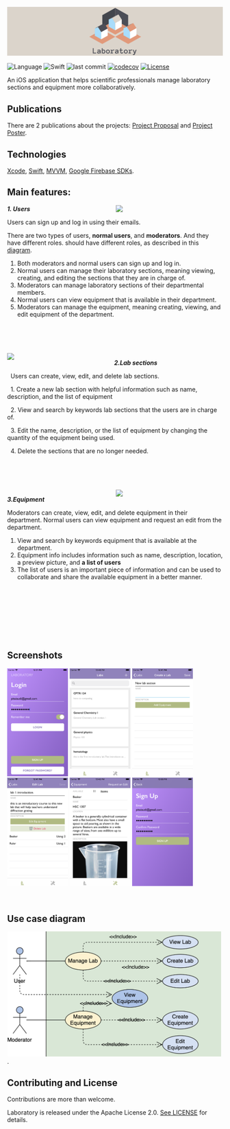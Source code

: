 ![alt laboratory](cover1.png)

![Language](https://img.shields.io/badge/language-Swift%205-orange.svg)
![Swift](https://github.com/2-letters/Laboratory.iOS/workflows/Swift/badge.svg)
![last commit](https://img.shields.io/github/last-commit/2-letters/Laboratory.iOS)
[![codecov](https://codecov.io/gh/2-letters/Laboratory.iOS/branch/master/graph/badge.svg)](https://codecov.io/gh/2-letters/Laboratory.iOS)
[![License](https://img.shields.io/badge/License-Apache%202.0-blue.svg)](https://opensource.org/licenses/Apache-2.0)

An iOS application that helps scientific professionals manage laboratory sections and equipment more collaboratively.
## Publications
There are 2 publications about the projects: [Project Proposal] and [Project Poster].

## Technologies
[Xcode], [Swift], [MVVM], [Google Firebase SDKs].

## Main features:
<img align="right" src="https://media.giphy.com/media/Rfq31tYBT8uFNOWEXT/giphy.gif" width="250">

***1. Users***

Users can sign up and log in using their emails.

There are two types of users, **normal users**, and **moderators**. And they have different roles.
should have different roles, as described in this [diagram](#more-information).
1. Both moderators and normal users can sign up and log in.
2. Normal users can manage their laboratory sections, meaning viewing, creating, and editing the sections that they are in charge
of.
3. Moderators can manage laboratory sections of their departmental members.
4. Normal users can view equipment that is available in their department.
5. Moderators can manage the equipment, meaning creating, viewing, and edit equipment of the department.

</br>
</br>
</br>
</br>

<img align="left" src="https://media.giphy.com/media/XcjOToeWwE6N76oL1s/giphy.gif" width="250">



***2.Lab sections***

&nbsp;&nbsp;Users can create, view, edit, and delete lab sections.

&nbsp;&nbsp;1. Create a new lab section with helpful information such as name, description, and the list of equipment

&nbsp;&nbsp;2. View and search by keywords lab sections that the users are in charge of.

&nbsp;&nbsp;3. Edit the name, description, or the list of equipment by changing the quantity of the equipment being used.

&nbsp;&nbsp;4. Delete the sections that are no longer needed.

</br>
</br>
</br>
</br>

<img align="right" src="https://media.giphy.com/media/cO7oACdh14Mb3C4zhG/giphy.gif" width="250">


***3.Equipment***

Moderators can create, view, edit, and delete equipment in their department.
Normal users can view equipment and request an edit from the department.
1. View and search by keywords equipment that is available at the department.
2. Equipment info includes information such as name, description, location, a preview picture, and **a list of users**
3. The list of users is an important piece of information and can be used to collaborate and share the available equipment in a better manner.

</br>
</br>
</br>
</br>
</br>
</br>
</br>

## Screenshots

<p float="left">
  <img src="Screenshots/login.png" width="142" />
  <img src="Screenshots/laboratoryList.png" width="142" />
  <img src="Screenshots/addNewLab.png" width="142" />
  <img src="Screenshots/labInfo.png" width="142" />
  <img src="Screenshots/equipmentInfo.png" width="142" />
  <img src="Screenshots/signUp.png" width="142" />
</p>

</br>

## Use case diagram

<img src="diagram.png" alt="diagram" width="500"/>.

## Contributing and License
Contributions are more than welcome.

Laboratory is released under the Apache License 2.0. [See LICENSE](https://github.com/2-letters/Laboratory.iOS/blob/master/LICENSE) for details.

[Project Proposal]: https://drive.google.com/file/d/1MCzDw_U9_WsVgIXtvqrS8UXya_c9Lw3B/view?usp=sharing
[Project Poster]: https://drive.google.com/file/d/1XkFxiIdr9Jf-WzJl3VLbwwOGRJkKqm9e/view?usp=sharing
[Xcode]: https://developer.apple.com/xcode
[Swift]: https://developer.apple.com/swift
[MVVM]: https://cocoacasts.com/model-view-viewmodel-in-swift
[Google Firebase SDKs]: https://firebase.google.com/docs/storage/ios/start
